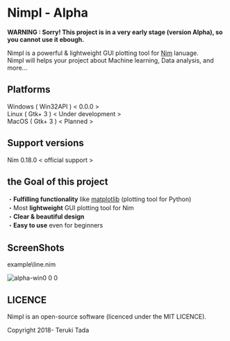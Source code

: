 # Nimpl - Alpha
**WARNING : Sorry! This project is in a very early stage (version Alpha), so you cannot use it ebough.**

Nimpl is a powerful & lightweight GUI plotting tool for [Nim](https://nim-lang.org/) lanuage.<br>
Nimpl will helps your project about Machine learning, Data analysis, and more...<br>

## Platforms
Windows ( Win32API ) < 0.0.0 ><br>
Linux ( Gtk+ 3 ) < Under development ><br>
MacOS ( Gtk+ 3 ) < Planned ><br>

## Support versions
Nim 0.18.0 < official support >

## the Goal of this project
・**Fulfilling functionality** like [matplotlib](https://github.com/matplotlib/matplotlib) (plotting tool for Python)<br>
・Most **lightweight** GUI plotting tool for Nim<br>
・**Clear & beautiful design**<br>
・**Easy to use** even for beginners<br>

## ScreenShots

example\line.nim<br>

![alpha-win0 0 0](https://user-images.githubusercontent.com/38907008/47158316-5a2e4580-d326-11e8-9944-2eeabfb61688.JPG)

## LICENCE
Nimpl is an open-source software (licenced under the MIT LICENCE).

Copyright 2018- Teruki Tada
